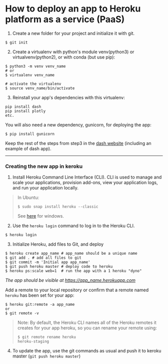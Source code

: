 # How to deploy an app to Heroku platform as a service (PaaS)

1. Create a new folder for your project and initialize it with git. 
```
$ git init
```
2. Create a virtualenv with python's module venv(python3) or virtualvenv(python2), or with conda (but use pip):
```
$ python3 -m venv venv_name
# or
$ virtualenv venv_name

# activate the virtualenv
$ source venv_name/bin/activate 
```

3. Reinstall your app's dependencies with this virtualenv:

```
pip install dash
pip install plotly
etc.
```

You will also need a new dependency, gunicorn, for deploying the app:
```
$ pip install gunicorn
```

Keep the rest of the steps from step3 in the [dash website](https://dash.plotly.com/deployment) (including an example of dash app). 

---------------------------
### Creating the new app in keroku

1. Install Heroku Command Line Interface (CLI). CLI is used to manage and scale your applications, provision add-ons, view your application logs, and run your application locally.
> In Ubuntu:
>```
>$ sudo snap install heroku --classic
>```
>See [here](https://devcenter.heroku.com/articles/getting-started-with-python#set-up) for windows.

2. Use the `heroku login` command to log in to the Heroku CLI.
```
$ heroku login
```

3. Initialize Heroku, add files to Git, and deploy
```
$ heroku create app_name # app_name should be a unique name
$ git add . # add all files to git
$ git commit -m 'Initial app app_name'
$ git push heroku master # deploy code to heroku
$ heroku ps:scale web=1  # run the app with a 1 heroku "dyno"
```
_The app should be visible at https://app_name.herokuapp.com_

Add a remote to your local repository or confirm that a remote named `heroku` has been set for your app:
```
$ heroku git:remote -a app_name
or
$ git remote -v
```
> Note: By default, the Heroku CLI names all of the Heroku remotes it creates for your app heroku, so you can rename your remote using:
>```
>$ git remote rename heroku 
>heroku-staging
>```

4. To update the app, use the git commands as usual and push it to keroku master (`git push heroku master`)
